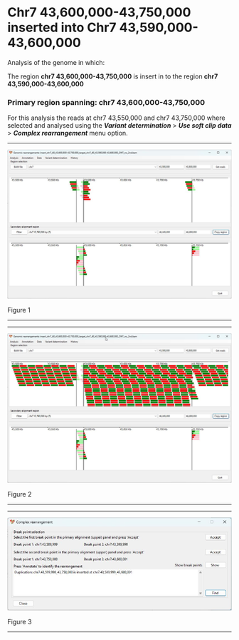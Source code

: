 # Chr7 43,600,000-43,750,000  inserted into Chr7 43,590,000-43,600,000

Analysis of the genome in which: 

The region **chr7 43,600,000-43,750,000** is insert in to the region **chr7 43,590,000-43,600,000**

### Primary region spanning: chr7 43,600,000-43,750,000 

For this analysis the reads at chr7 43,550,000 and chr7 43,750,000 where selected and analysed using the
 ___Variant determination___ > ___Use soft clip data___ > ___Complex rearrangement___ menu option. 

<hr />

![image](images/insert_chr7_60_43,600,000-43,750,000_target_chr7_60_43,590,000-43,600,000_ONT_no_2nd_1.jpg)

Figure 1

<hr />

<hr />

![image](images/insert_chr7_60_43,600,000-43,750,000_target_chr7_60_43,590,000-43,600,000_ONT_no_2nd_1_all.jpg)

Figure 2

<hr />

<hr />

![image](images/insert_chr7_60_43,600,000-43,750,000_target_chr7_60_43,590,000-43,600,000_ONT_no_2nd_1_result.jpg)

Figure 3

<hr />


